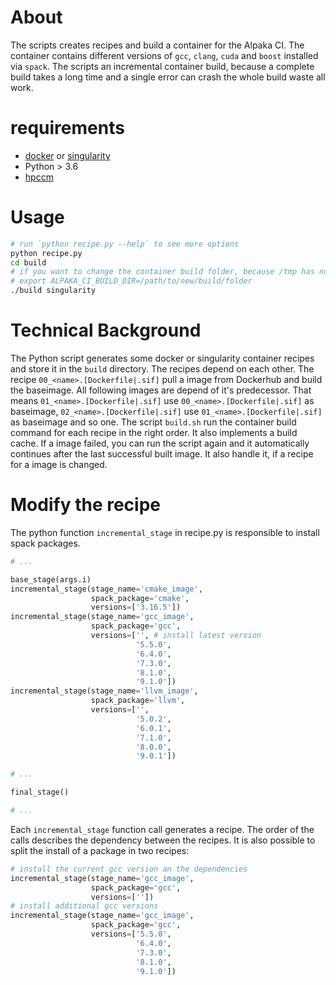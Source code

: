 # About
The scripts creates recipes and build a container for the Alpaka CI. The container contains different versions of `gcc`, `clang`, `cuda` and `boost` installed via `spack`. The scripts an incremental container build, because a complete build takes a long time and a single error can crash the whole build waste all work.

# requirements

* [docker](https://www.docker.com/) or [singularity](https://sylabs.io/guides/3.5/user-guide/)
* Python > 3.6
* [hpccm](https://github.com/NVIDIA/hpc-container-maker)

# Usage

``` bash
# run `python recipe.py --help` to see more options
python recipe.py
cd build
# if you want to change the container build folder, because /tmp has not enough space
# export ALPAKA_CI_BUILD_DIR=/path/to/new/build/folder
./build singularity
```

# Technical Background

The Python script generates some docker or singularity container recipes and store it in the `build` directory. The recipes depend on each other. The recipe `00_<name>.[Dockerfile|.sif]` pull a image from Dockerhub and build the baseimage. All following images are depend of it's predecessor. That means `01_<name>.[Dockerfile|.sif]` use `00_<name>.[Dockerfile|.sif]` as baseimage, `02_<name>.[Dockerfile|.sif]` use `01_<name>.[Dockerfile|.sif]` as baseimage and so one. The script `build.sh` run the container build command for each recipe in the right order. It also implements a build cache. If a image failed, you can run the script again and it automatically continues after the last successful built image. It also handle it, if a recipe for a image is changed.

# Modify the recipe

The python function `incremental_stage` in recipe.py is responsible to install spack packages.

``` python
# ...

base_stage(args.i)
incremental_stage(stage_name='cmake_image',
                  spack_package='cmake',
				  versions=['3.16.5'])
incremental_stage(stage_name='gcc_image',
                  spack_package='gcc',
				  versions=['', # install latest version
                            '5.5.0',
							'6.4.0',
							'7.3.0',
							'8.1.0',
							'9.1.0'])
incremental_stage(stage_name='llvm_image',
                  spack_package='llvm',
                  versions=['',
                            '5.0.2',
							'6.0.1',
							'7.1.0',
							'8.0.0',
							'9.0.1'])

# ...

final_stage()

# ...
```

Each `incremental_stage` function call generates a recipe. The order of the calls describes the dependency between the recipes. It is also possible to split the install of a package in two recipes:

``` python
# install the current gcc version an the dependencies
incremental_stage(stage_name='gcc_image',
                  spack_package='gcc',
				  versions=[''])
# install additional gcc versions
incremental_stage(stage_name='gcc_image',
                  spack_package='gcc',
				  versions=['5.5.0',
							'6.4.0',
							'7.3.0',
							'8.1.0',
							'9.1.0'])

```
